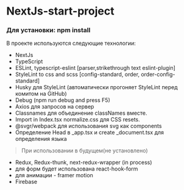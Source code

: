 # NextJs-start-project

### Для установки: npm install

В проекте используются следующие технологии:

- NextJs
- TypeScript
- ESLint, typescript-eslint [parser,strikethrough text eslint-plugin]
- StyleLint to css and scss [config-standard, order, order-config-standard]
- Husky для StyleLint (автоматически прогоняет StyleLint перед комитом на GitHub)
- Debug (npm run debug and press F5)
- Axios для запросов на сервер
- Classnames для объединение classNames вместе.
- Import in Index.tsx normalize.css для CSS resets.
- @svgr/webpack для использования svg как components
- Определение Head в \_app.tsx и create \_document.tsx для определения языка

> При использовании в будущем(не установлено)

- Redux, Redux-thunk, next-redux-wrapper (in process)
- для форм будет использована react-hook-form
- для анимации - framer motion
- Firebase

